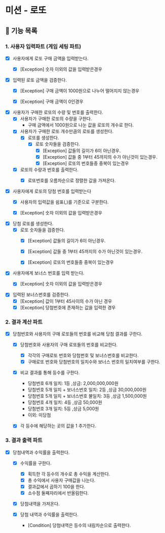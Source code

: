 # 미션 - 로또

## 🚀 기능 목록

### 1. 사용자 입력파트 (게임 세팅 파트)

- [x] 사용자에게 로또 구매 금액을 입력받는다.
    - [x] [Exception] 숫자 이외의 값을 입력받은경우


- [x] 입력된 로또 금액을 검증한다.
    - [x] [Exception] 구매 금액이 1000원으로 나누어 떨어지지 않는경우
    - [x] [Exception] 구매 금액이 0인경우


- [x] 사용자가 구매한 로또의 수량 및 번호를 출력한다.
    - [x] 사용자가 구매한 로또의 수량을 구한다.
        - 구매 금액에서 1000원으로 나눈 값을 로또의 개수로 한다.
    - [x] 사용자가 구매한 로또 개수만큼의 로또를 생성한다.
        - [x] 로또를 생성한다.
            - [x] 로또 숫자들을 검증한다.
                - [x] [Exception] 값들의 길이가 6이 아닌경우.
                - [x] [Exception] 값들 중 1부터 45까지의 수가 아닌것이 있는경우.
                - [x] [Exception] 로또의 번호들중 중복이 있는경우
    - [x] 로또의 수량과 번호를 출력한다.
        - [x] 로또번호를 오름차순으로 정렬한 값을 가져온다.


- [x] 사용자에게 로또의 당첨 번호를 입력받는다
    - [x] 사용자의 입력값을 쉼표(,)를 기준으로 구분한다.
    - [x] [Exception] 숫자 이외의 값을 입력받은경우


- [x] 당첨 로또를 생성한다.
    - [x] 로또 숫자들을 검증한다.
        - [x] [Exception] 값들의 길이가 6이 아닌경우.
        - [x] [Exception] 값들 중 1부터 45까지의 수가 아닌것이 있는경우.
        - [x] [Exception] 로또의 번호들중 중복이 있는경우


- [x] 사용자에게 보너스 번호를 입력 받는다.
    - [x] [Exception] 숫자 이외의 값을 입력받은경우


- [x] 입력된 보너스번호를 검증한다.
    - [x] [Exception] 값이 1부터 45사이의 수가 아닌 경우
    - [x] [Exception] 당첨번호에 존재하는 값을 입력한 경우

### 2. 결과 계산 파트

- [x] 당첨번호와 사용자의 구매 로또들의 번호를 비교해 당첨 결과를 구한다.
    - [x] 당첨번호와 사용자의 구매 로또들의 번호를 비교한다.
        - [x] 각각의 구매로또 번호와 당첨번호 및 보너스번호를 비교한다.
        - [x] 구매로또 번호와 당첨번호의 일치수와 보너스 번호의 일치여부를 구한다.

    - [x] 비교 결과를 통해 등수를 구한다.
        - 당첨번호 6개 일치: 1등 ,상금: 2,000,000,000원
        - 당첨번호 5개 일치 + 보너스번호 일치: 2등 ,상금 30,000,000원
        - 당첨번호 5개 일치 + 보너스번호 불일치: 3등 ,상금 1,500,000원
        - 당첨번호 4개 일치: 4등 ,상금 50,000원
        - 당첨번호 3개 일치: 5등 ,상금 5,000원
        - 이외: 미당첨

    - [x] 각 등수에 해당하는 곳의 값을 1 추가한다.

### 3. 결과 출력 파트

- [x] 당첨내역과 수익률을 출력한다.
    - [x] 수익률을 구한다.
        - [x] 획득한 각 등수의 개수로 총 수익을 계산한다.
        - [x] 총 수익에서 사용자 구매값을 나눈다.
        - [x] 결과값에서 곱하기 100을 한다.
        - [x] 소수점 둘째자리에서 반올림한다.

    - [x] 당첨내역을 가져온다.

    - [x] 당첨 내역과 수익률을 출력한다.
        - [Condition] 당첨내역은 등수의 내림차순으로 출력한다.